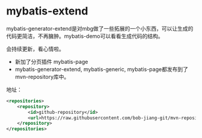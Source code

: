 # mybatis-extend

mybatis-generator-extend是对mbg做了一些拓展的一个小东西，可以让生成的代码更简洁，不再臃肿。mybatis-demo可以看看生成代码的结构。

会持续更新，看心情啦。

- 新加了分页插件 mybatis-page
- mybatis-generator-extend, mybatis-generic, mybatis-page都发布到了mvn-repository库中。

地址：
```xml
<repositories>
    <repository>
        <id>github-repository</id>
        <url>https://raw.githubusercontent.com/bob-jiang-git/mvn-repository/master</url>
    </repository>
</repositories>
```
